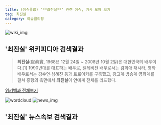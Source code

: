 ```yaml
---
title: (이슈클립) '**최진실**' 관련 이슈, 기사 모아 보기
tag: 최진실
category: 이슈클리핑
---
```

![wiki_img](https://user-images.githubusercontent.com/42597476/44503234-41136a80-a6d0-11e8-9071-6fc6418eafe4.png)
## **'**최진실**'** 위키피디아 검색결과
>**최진실**(崔眞實, 1968년 12월 24일 ~ 2008년 10월 2일)은 대한민국의 배우이다.[1] 1990년대를 대표하는 배우로, 텔레비전 배우로서는 김희애·채시라, 영화 배우로서는 강수연·심혜진 등과 트로이카를 구축했고, 광고계·방송계·영화계를 걸쳐 흥행의 측면에서 **최진실**이 연예계 전체를 리드했다.

<a href="https://ko.wikipedia.org/wiki/최진실" target="_blank">위키백과 전체보기</a>

![wordcloud](https://s3.ap-northeast-2.amazonaws.com/lyrics101-wordcloud/2018-10-02-1538462466.png)
![news_img](https://user-images.githubusercontent.com/42597476/44507050-1206f400-a6e4-11e8-8d98-7ffbfebb353f.png)
## **'**최진실**'** 뉴스속보 검색결과

